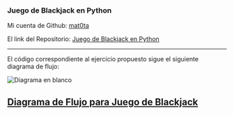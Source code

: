 ### Juego de Blackjack en Python

Mi cuenta de Github: [mat0ta](https://github.com/mat0ta/)

El link del Repositorio: [Juego de Blackjack en Python](https://github.com/mat0ta/blackjack/)

---

El código correspondiente al ejercicio propuesto sigue el siguiente diagrama de flujo:

![Diagrama en blanco](https://user-images.githubusercontent.com/72810000/142834187-f6263933-8efa-4264-9cd9-68b9f742668d.png)

[Diagrama de Flujo para Juego de Blackjack](https://user-images.githubusercontent.com/72810000/142834187-f6263933-8efa-4264-9cd9-68b9f742668d.png)
---

